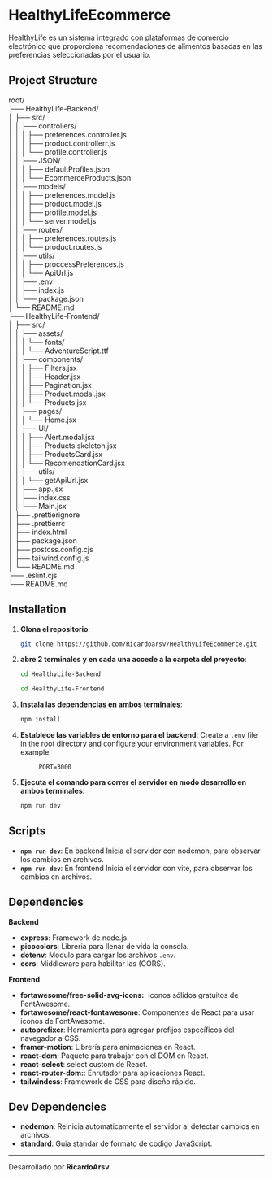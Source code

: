 # HealthyLifeEcommerce

HealthyLife es un sistema integrado con plataformas de comercio electrónico que proporciona recomendaciones de alimentos basadas en las preferencias seleccionadas por el usuario.

## Project Structure

root/  
├── HealthyLife-Backend/  
│ ├── src/  
│ │ ├── controllers/  
│ │ │ ├── preferences.controller.js  
│ │ │ ├── product.controllerr.js  
│ │ │ └── profile.controller.js  
│ │ ├── JSON/  
│ │ │ ├── defaultProfiles.json  
│ │ │ └── EcommerceProducts.json  
│ │ ├── models/  
│ │ │ ├── preferences.model.js  
│ │ │ ├── product.model.js  
│ │ │ ├── profile.model.js  
│ │ │ └── server.model.js  
│ │ ├── routes/  
│ │ │ ├── preferences.routes.js  
│ │ │ └── product.routes.js  
│ │ ├── utils/  
│ │ │ ├── proccessPreferences.js  
│ │ │ └── ApiUrl.js  
│ │ ├── .env  
│ │ ├── index.js  
│ │ └── package.json  
│ └── README.md  
├── HealthyLife-Frontend/  
│ ├── src/  
│ │ ├── assets/  
│ │ │ └── fonts/  
│ │ │ └── AdventureScript.ttf  
│ │ ├── components/  
│ │ │ ├── Filters.jsx  
│ │ │ ├── Header.jsx  
│ │ │ ├── Pagination.jsx  
│ │ │ ├── Product.modal.jsx  
│ │ │ └── Products.jsx  
│ │ ├── pages/  
│ │ │ └── Home.jsx  
│ │ ├── UI/  
│ │ │ ├── Alert.modal.jsx  
│ │ │ ├── Products.skeleton.jsx  
│ │ │ ├── ProductsCard.jsx  
│ │ │ └── RecomendationCard.jsx  
│ │ ├── utils/  
│ │ │ └── getApiUrl.jsx  
│ │ ├── app.jsx  
│ │ ├── index.css  
│ │ └── Main.jsx  
│ ├── .prettierignore  
│ ├── .prettierrc  
│ ├── index.html  
│ ├── package.json  
│ ├── postcss.config.cjs  
│ ├── tailwind.config.js  
│ └── README.md  
├── .eslint.cjs  
└── README.md

## Installation

1. **Clona el repositorio**:

   ```bash
   git clone https://github.com/Ricardoarsv/HealthyLifeEcommerce.git
   ```

2. **abre 2 terminales y en cada una accede a la carpeta del proyecto**:

   ```bash
   cd HealthyLife-Backend
   ```

   ```bash
   cd HealthyLife-Frontend
   ```

3. **Instala las dependencias en ambos terminales**:

   ```bash
   npm install
   ```

4. **Establece las variables de entorno para el backend**:
   Create a `.env` file in the root directory and configure your environment variables. For example:

   ```env
        PORT=3000
   ```

5. **Ejecuta el comando para correr el servidor en modo desarrollo en ambos terminales**:
   ```bash
   npm run dev
   ```

## Scripts

- **`npm run dev`**: En backend Inicia el servidor con nodemon, para observar los cambios en archivos.
- **`npm run dev`**: En frontend Inicia el servidor con vite, para observar los cambios en archivos.

## Dependencies

**Backend**

- **express**: Framework de node.js.
- **picocolors**: Libreria para llenar de vida la consola.
- **dotenv**: Modulo para cargar los archivos `.env`.
- **cors**: Middleware para habilitar las (CORS).

**Frontend**

- **fortawesome/free-solid-svg-icons:**: Iconos sólidos gratuitos de FontAwesome.
- **fortawesome/react-fontawesome**: Componentes de React para usar iconos de FontAwesome.
- **autoprefixer**: Herramienta para agregar prefijos específicos del navegador a CSS.
- **framer-motion**: Librería para animaciones en React.
- **react-dom**: Paquete para trabajar con el DOM en React.
- **react-select**: select custom de React.
- **react-router-dom:**: Enrutador para aplicaciones React.
- **tailwindcss**: Framework de CSS para diseño rápido.

## Dev Dependencies

- **nodemon**: Reinicia automaticamente el servidor al detectar cambios en archivos.
- **standard**: Guia standar de formato de codigo JavaScript.

---

Desarrollado por **RicardoArsv**.
